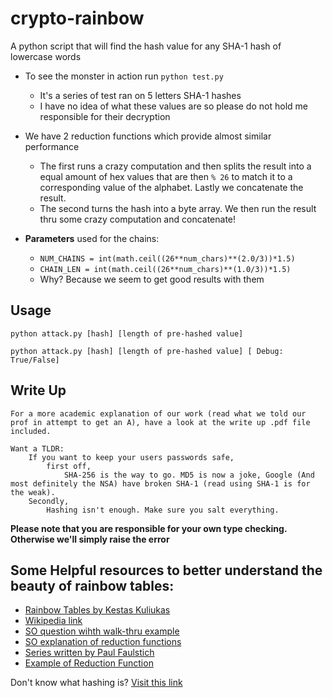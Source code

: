 # crypto-rainbow

A python script that will find the hash value for any SHA-1 hash of lowercase words

* To see the monster in action run `python test.py`
	* It's a series of test ran on 5 letters SHA-1 hashes
	* I have no idea of what these values are so please do not hold me responsible for their decryption


* We have 2 reduction functions which provide almost similar performance
	* The first runs a crazy computation and then splits the result into a equal amount of hex values that are then `% 26` to match it to a corresponding value of the alphabet. Lastly we concatenate the result.
	* The second turns the hash into a byte array. We then run the result thru some crazy computation and concatenate!


* **Parameters** used for the chains:
	* `NUM_CHAINS = int(math.ceil((26**num_chars)**(2.0/3))*1.5)`
	* `CHAIN_LEN = int(math.ceil((26**num_chars)**(1.0/3))*1.5)`
	* Why? Because we seem to get good results with them


## Usage
`python attack.py [hash] [length of pre-hashed value]`

`python attack.py [hash] [length of pre-hashed value] [ Debug: True/False]`

## Write Up
	For a more academic explanation of our work (read what we told our prof in attempt to get an A), have a look at the write up .pdf file included.

	Want a TLDR:
		If you want to keep your users passwords safe,
			first off,
				SHA-256 is the way to go. MD5 is now a joke, Google (And most definitely the NSA) have broken SHA-1 (read using SHA-1 is for the weak).
		Secondly,
			Hashing isn't enough. Make sure you salt everything.

**Please note that you are responsible for your own type checking. Otherwise we'll simply raise the error**


## Some Helpful resources to better understand the beauty of rainbow tables:
* [Rainbow Tables by Kestas Kuliukas](http://kestas.kuliukas.com/RainbowTables/)
* [Wikipedia link](https://en.wikipedia.org/wiki/Rainbow_table)
* [SO question wihth walk-thru example](https://crypto.stackexchange.com/questions/5900/example-rainbow-table-generation)
* [SO explanation of reduction functions](http://stackoverflow.com/questions/5741247/how-does-a-reduction-function-used-with-rainbow-tables-work)
* [Series written by Paul Faulstich](https://stichintime.wordpress.com/2009/04/09/rainbow-tables-part-5-chains-and-rainbow-tables/)
* [Example of Reduction Function](https://crypto.stackexchange.com/questions/37832/how-to-create-reduction-functions-in-rainbow-tables)

Don't know what hashing is? [Visit this link](http://bfy.tw/Bds2) 
